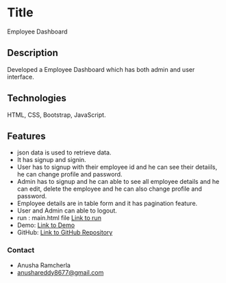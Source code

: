 
# Title 
 Employee Dashboard
## Description 
Developed a Employee Dashboard which has both admin and user interface.

## Technologies  
HTML, CSS, Bootstrap, JavaScript.
## Features 
- json data is used to retrieve data.
- It has signup and signin.
- User has to signup with their employee id and he can see their detaiils, he can change profile and password.
- Admin has to signup and he can able to see all employee details and he can edit, delete the employee and he can also change profile and password.
- Employee details are in table form and it has pagination feature.
- User and Admin can able to logout.
- run : main.html file  [Link to run](https://github.com/RAMCHERLAANUSHA/Employee-Dashboard/blob/master/signup.html)
- Demo: [Link to Demo](https://github.com/RAMCHERLAANUSHA/Employee-Dashboard/blob/master/employee.mp4)
- GitHub: [Link to GitHub Repository](https://github.com/RAMCHERLAANUSHA/Employee-Dashboard)
### Contact
- Anusha Ramcherla
- anushareddy8677@gmail.com

